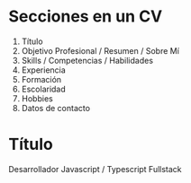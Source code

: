 # Secciones en un CV

1. Título
2. Objetivo Profesional / Resumen / Sobre Mí
3. Skills / Competencias / Habilidades
4. Experiencia
5. Formación
6. Escolaridad
7. Hobbies
8. Datos de contacto

# Título

Desarrollador Javascript / Typescript Fullstack